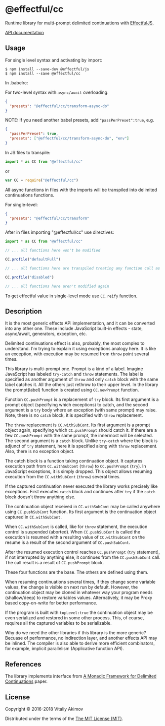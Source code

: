 # @effectful/cc

Runtime library for multi-prompt delimited continuations with
[EffectfulJS](https://github.com/awto/effectfuljs).

[API documentation](api/README.md)

## Usage

For single level syntax and activating by import:

```
$ npm install --save-dev @effectful/js
$ npm install --save @effectful/cc
```

In .babelrc:

For two-level syntax with `async/await` overloading:

```json
{
  "presets": "@effectful/cc/transform-async-do"
}
```

NOTE: If you need another babel presets, add `"passPerPreset":true`, e.g.

```json
{
  "passPerPreset": true,
  "presets": ["@effectful/cc/transform-async-do", "env"]
}
```


In JS files to transpile:

```javascript
import * as CC from "@effectful/cc"
```

or

```javascript
var CC = require("@effectful/cc")

```

All async functions in files with the imports will be transpiled into delimited
continuations functions.

For single-level:

```json
{
  "presets": "@effectful/cc/transform"
}
```

After in files importing "@effectful/cc" use directives:

```javascript
import * as CC from "@effectful/cc"

// ... all functions here won't be modified

CC.profile("defaultFull")

// ... all functions here are transpiled treating any function call as effectful

CC.profile("disabled")

// ... all functions here aren't modified again

```

To get effectful value in single-level mode use `CC.reify` function.

## Description

It is the most generic effects API implementation, and it can be
converted into any other one. These include JavaScript built-in
effects - state, async/await, generators, exception, etc.

Delimited continuations effect is also, probably, the most complex to
understand. I'm trying to explain it using exceptions analogy here. It
is like an exception, with execution may be resumed from `throw` point
several times.

This library is multi-prompt one. Prompt is a kind of a label. Imagine
JavaScript has labeled `try-catch` and `throw` statements. The label
is specified as another argument of `throw` and only `catch` block
with the same label catches it. All the others just rethrow to their
upper level. In the library the prompt(label) function is created
using `CC.newPrompt` function.

Function `CC.pushPrompt` is a replacement of `try` block. Its first
argument is a prompt object (specifying which exceptions) to catch,
and the second argument is a `try` body where an exception (with same
prompt) may raise.  Note, there is no `catch` block, it is specified
with `throw` replacement.

The `throw` replacement is `CC.withSubCont`.  Its first argument is a
prompt object again, specifying which `CC.pushPrompt` should catch
it. If there are a few `CC.pushPrompt` with the same prompt, the
innermost will be selected. The second argument is a `catch`
block. Unlike `try-catch` where the block is adjunct of `try`
statement, here it is specified along with `throw` replacement. Also,
there is no exception object.

The catch block is a function taking continuation object. It captures
execution path from `CC.withSubCont` (`throw`) to `CC.pushPrompt`
(`try`). In JavaScript exceptions, it is simply dropped. This object
allows resuming execution from the `CC.withSubCont` (`throw`) several
times.

If the captured continuation never executed the library works
precisely like exceptions. First executes `catch` block and continues
after `try` if the `catch` block doesn't throw anything else.

The continuation object received in `CC.withSubCont` may be called
anywhere using `CC.pushSubCont` function. Its first argument is the
continuation object captured in `CC.withSubCont`.

When `CC.withSubCont` is called, like for `throw` statement, the
execution control is suspended (aborted). When `CC.pushSubCont` is
called the execution is resumed with a resulting value of
`CC.withSubCont` on the resume is a result of the second argument of
`CC.pushSubCont`.

After the resumed execution control reaches `CC.pushPrompt` (`try`
statement), if not interrupted by anything else, it continues from the
`CC.pushSubCont` call. The call result is a result of `CC.pushPrompt`
block.

These four functions are the base. The others are defined using them.

When resuming continuations several times, if they change some
variable values, the change is visible on next run by
default. However, the continuation object may be cloned in whatever
way your program needs (shallow/deep) to restore variables
values. Alternatively, it may be Proxy based copy-on-write for better
performance.

If the program is built with `topLevel:true` the continuation object
may be even serialized and restored in some other process. This, of
course, requires all the captured variables to be serializable.

Why do we need the other libraries if this library is the more
generic? Becuase of performance, no indirection layer, and another
effects API may be inlined.  The compiler is also able to derive more
efficient combinators, for example, implicit parallelism (Applicative
function API).

## References

The library implements interface from [A Monadic Framework for Delimited Continuations][2]
paper.

[1]: http://citeseerx.ist.psu.edu/viewdoc/summary?doi=10.1.1.43.8213
     "Representing Monads, Andrzej Filinski."
[2]: http://www.cs.indiana.edu/cgi-bin/techreports/TRNNN.cgi?trnum=TR615
     "A Monadic Framework for Delimited Continuations, R. Kent Dybvig, Simon Peyton Jones, Amr Sabry."

## License

Copyright © 2016-2018 Vitaliy Akimov

Distributed under the terms of the [The MIT License (MIT)](LICENSE). 

